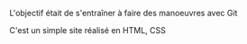 L'objectif était de s'entraîner à faire des manoeuvres avec Git

C'est un simple site réalisé en HTML, CSS
